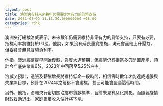 ```yaml
---
layout: post
title: 澳洲央行料未來數年仍需要非常有力的貨幣支持
date: 2021-02-03 11:12:56.000000000 +08:00
categories: rthk
---
```


澳洲央行總裁洛威表示，未來數年仍需要維持非常有力的貨幣支持，只要有必要，指標利率將維持於0.1厘。他說，如果沒有延長量寬措施，澳元會面臨上升壓力，但委員會無意實施負利率。

他指，澳洲經濟提早開始復蘇，強度大過預期，但經濟仍有相當多的閒置產能，預計今年底失業率6%，2023年中回落至5.25%左右。

洛威又預計，通脹及薪酬增長將維持低企一段時間，相信需時數年才能達成通脹與失業率目標，預計在2024年之前都不會達標，甚至可能會遲過這個時間。

另外，他指，澳洲央行密切關注樓市貸款標準，目前未見有惡化跡象。而隨著疫情財政援助退出，家庭累積收入估計將下滑。
